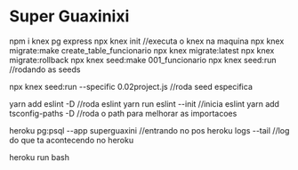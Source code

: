 # Super Guaxinixi

npm i knex pg express
npx knex init //executa o knex na maquina
npx knex migrate:make create_table_funcionario
npx knex migrate:latest 
npx knex migrate:rollback
npx knex seed:make 001_funcionario
npx knex seed:run //rodando as seeds

npx knex seed:run --specific 0.02project.js //roda seed especifica


yarn add eslint -D //roda eslint
yarn run eslint --init //inicia eslint
yarn add tsconfig-paths -D //roda o path para melhorar as importacoes


heroku pg:psql --app superguaxini   //entrando no pos
heroku logs --tail  //log do que ta acontecendo no heroku

heroku run bash